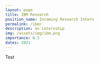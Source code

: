 ```yaml
---
layout: page
title: IBM Research
position_name: Incoming Research Intern
permalink: /ibm/
description: an internship
img: /assets/img/ibm.png
importance: 0.5
dates: 2021
---
```


Test